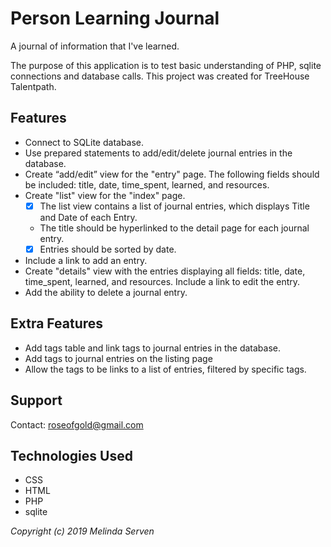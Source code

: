 # Person Learning Journal
A journal of information that I've learned.

The purpose of this application is to test basic understanding of PHP, sqlite connections and database calls. This project was created for TreeHouse Talentpath.

## Features
* Connect to SQLite database.
* Use prepared statements to add/edit/delete journal entries in the database.
* Create “add/edit” view for the "entry" page. The following fields should be included: title, date, time_spent, learned, and resources.
* Create "list" view for the "index" page.
  * [x] The list view contains a list of journal entries, which displays Title and Date of each Entry.
  * The title should be hyperlinked to the detail page for each journal entry.
  * [x] Entries should be sorted by date.
* Include a link to add an entry.
* Create "details" view with the entries displaying all fields: title, date, time_spent, learned, and resources. Include a link to edit the entry.
* Add the ability to delete a journal entry.

## Extra Features
* Add tags table and link tags to journal entries in the database.
* Add tags to journal entries on the listing page
* Allow the tags to be links to a list of entries, filtered by specific tags.

## Support
Contact: roseofgold@gmail.com

## Technologies Used
* CSS
* HTML
* PHP
* sqlite

_Copyright (c) 2019 Melinda Serven_

